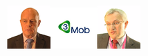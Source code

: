![welcome_page_0](src/img/CB-JP-face.png)![welcome_page_1](src/img/3mob_w108px_X_h95px.jpg)![welcome_page_2](src/img/JT-GM-face.png)
